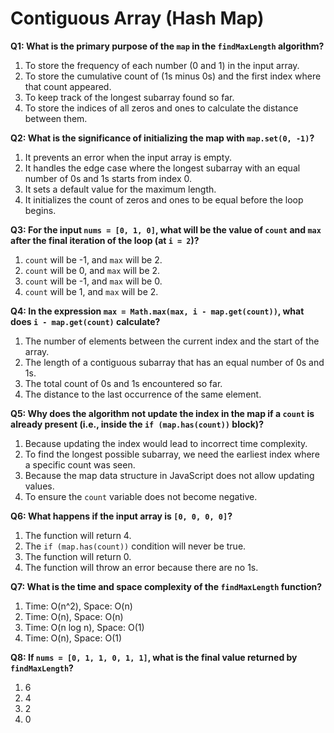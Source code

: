 # Contiguous Array (Hash Map)

**Q1: What is the primary purpose of the `map` in the `findMaxLength` algorithm?**
1. To store the frequency of each number (0 and 1) in the input array.
2. To store the cumulative count of (1s minus 0s) and the first index where that count appeared.
3. To keep track of the longest subarray found so far.
4. To store the indices of all zeros and ones to calculate the distance between them.

**Q2: What is the significance of initializing the map with `map.set(0, -1)`?**
1. It prevents an error when the input array is empty.
2. It handles the edge case where the longest subarray with an equal number of 0s and 1s starts from index 0.
3. It sets a default value for the maximum length.
4. It initializes the count of zeros and ones to be equal before the loop begins.

**Q3: For the input `nums = [0, 1, 0]`, what will be the value of `count` and `max` after the final iteration of the loop (at `i = 2`)?**
1. `count` will be -1, and `max` will be 2.
2. `count` will be 0, and `max` will be 2.
3. `count` will be -1, and `max` will be 0.
4. `count` will be 1, and `max` will be 2.

**Q4: In the expression `max = Math.max(max, i - map.get(count))`, what does `i - map.get(count)` calculate?**
1. The number of elements between the current index and the start of the array.
2. The length of a contiguous subarray that has an equal number of 0s and 1s.
3. The total count of 0s and 1s encountered so far.
4. The distance to the last occurrence of the same element.

**Q5: Why does the algorithm not update the index in the map if a `count` is already present (i.e., inside the `if (map.has(count))` block)?**
1. Because updating the index would lead to incorrect time complexity.
2. To find the longest possible subarray, we need the earliest index where a specific count was seen.
3. Because the map data structure in JavaScript does not allow updating values.
4. To ensure the `count` variable does not become negative.

**Q6: What happens if the input array is `[0, 0, 0, 0]`?**
1. The function will return 4.
2. The `if (map.has(count))` condition will never be true.
3. The function will return 0.
4. The function will throw an error because there are no 1s.

**Q7: What is the time and space complexity of the `findMaxLength` function?**
1. Time: O(n^2), Space: O(n)
2. Time: O(n), Space: O(n)
3. Time: O(n log n), Space: O(1)
4. Time: O(n), Space: O(1)

**Q8: If `nums = [0, 1, 1, 0, 1, 1]`, what is the final value returned by `findMaxLength`?**
1. 6
2. 4
3. 2
4. 0
